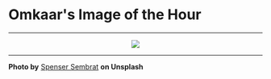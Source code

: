 # Omkaar's Image of the Hour

---

<div align="center">

<a href="https://unsplash.com/photos/glowing-lanterns-illuminate-a-dimly-lit-street-oqJ1KaX12lY">
  <img src="https://images.unsplash.com/photo-1751076547771-ff3a1e5267a4?crop=entropy&cs=tinysrgb&fit=max&fm=jpg&ixid=M3w3NjA2Nzh8MHwxfHJhbmRvbXx8fHx8fHx8fDE3NTM4OTEyMDB8&ixlib=rb-4.1.0&q=80&w=1080" style="max-width:100%; height:auto;">
</a>



</div>

---

**Photo by** [Spenser Sembrat](https://unsplash.com/@spensersembrat) **on Unsplash**
